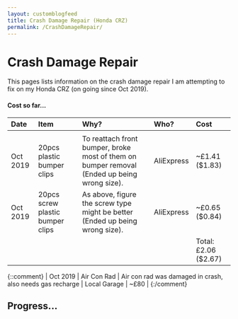 ```yaml
---
layout: customblogfeed
title: Crash Damage Repair (Honda CRZ)
permalink: /CrashDamageRepair/
---
```


# Crash Damage Repair

This pages lists information on the crash damage repair I am attempting to fix on my Honda CRZ
(on going since Oct 2019).



#### Cost so far...

| Date | Item  | Why? | Who? | Cost | 
|:-----|:------|:-----|:------|:-----|
|  |  |  |  |  | 
| Oct 2019 | 20pcs plastic bumper clips | To reattach front bumper, broke most of them on bumper removal (Ended up being wrong size). | AliExpress | ~£1.41 ($1.83) |
| Oct 2019 | 20pcs screw plastic bumper clips | As above, figure the screw type might be better (Ended up being wrong size). | AliExpress | ~£0.65 ($0.84) |
|  |  |  |  | Total: £2.06 ($2.67) | 

{::comment}
| Oct 2019 | Air Con Rad | Air con rad was damaged in crash, also needs gas recharge | Local Garage | ~£80 | 
{:/comment}


## Progress...
